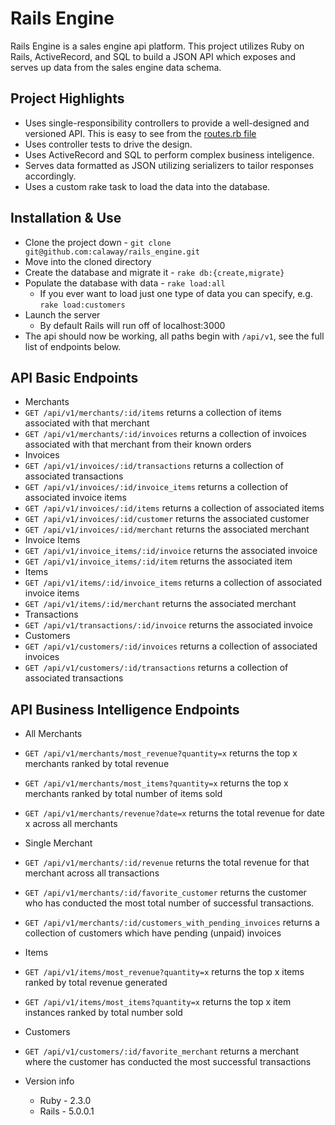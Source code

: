 # Rails Engine

Rails Engine is a sales engine api platform. This project utilizes Ruby on Rails, ActiveRecord, and SQL to build a JSON API which exposes and serves up data from the sales engine data schema.

## Project Highlights
* Uses single-responsibility controllers to provide a well-designed and versioned API. This is easy to see from the [routes.rb file](https://github.com/calaway/rails_engine/blob/master/config/routes.rb)
* Uses controller tests to drive the design.
* Uses ActiveRecord and SQL to perform complex business inteligence.
* Serves data formatted as JSON utilizing serializers to tailor responses accordingly.
* Uses a custom rake task to load the data into the database.

## Installation & Use
* Clone the project down - `git clone git@github.com:calaway/rails_engine.git`
* Move into the cloned directory
* Create the database and migrate it - `rake db:{create,migrate}`
* Populate the database with data - `rake load:all`
    * If you ever want to load just one type of data you can specify, e.g. `rake load:customers`
* Launch the server
    * By default Rails will run off of localhost:3000
* The api should now be working, all paths begin with `/api/v1`, see the full list of endpoints below.

## API Basic Endpoints
* Merchants
 * `GET /api/v1/merchants/:id/items` returns a collection of items associated with that merchant
 * `GET /api/v1/merchants/:id/invoices` returns a collection of invoices associated with that merchant from their known orders
* Invoices
 * `GET /api/v1/invoices/:id/transactions` returns a collection of associated transactions
 * `GET /api/v1/invoices/:id/invoice_items` returns a collection of associated invoice items
 * `GET /api/v1/invoices/:id/items` returns a collection of associated items
 * `GET /api/v1/invoices/:id/customer` returns the associated customer
 * `GET /api/v1/invoices/:id/merchant` returns the associated merchant
* Invoice Items
 * `GET /api/v1/invoice_items/:id/invoice` returns the associated invoice
 * `GET /api/v1/invoice_items/:id/item` returns the associated item
* Items
 * `GET /api/v1/items/:id/invoice_items` returns a collection of associated invoice items
 * `GET /api/v1/items/:id/merchant` returns the associated merchant
* Transactions
 * `GET /api/v1/transactions/:id/invoice` returns the associated invoice
* Customers
 * `GET /api/v1/customers/:id/invoices` returns a collection of associated invoices
 * `GET /api/v1/customers/:id/transactions` returns a collection of associated transactions

 ## API Business Intelligence Endpoints
* All Merchants
 * `GET /api/v1/merchants/most_revenue?quantity=x` returns the top x merchants ranked by total revenue
 * `GET /api/v1/merchants/most_items?quantity=x` returns the top x merchants ranked by total number of items sold
 * `GET /api/v1/merchants/revenue?date=x` returns the total revenue for date x across all merchants
* Single Merchant
 * `GET /api/v1/merchants/:id/revenue` returns the total revenue for that merchant across all transactions
 * `GET /api/v1/merchants/:id/favorite_customer` returns the customer who has conducted the most total number of successful transactions.
 * `GET /api/v1/merchants/:id/customers_with_pending_invoices` returns a collection of customers which have pending (unpaid) invoices
* Items
 * `GET /api/v1/items/most_revenue?quantity=x` returns the top x items ranked by total revenue generated
 * `GET /api/v1/items/most_items?quantity=x` returns the top x item instances ranked by total number sold
* Customers
 * `GET /api/v1/customers/:id/favorite_merchant` returns a merchant where the customer has conducted the most successful transactions


* Version info
    * Ruby - 2.3.0
    * Rails - 5.0.0.1
